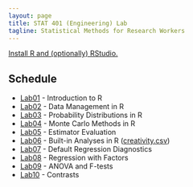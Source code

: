 ```yaml
---
layout: page
title: STAT 401 (Engineering) Lab
tagline: Statistical Methods for Research Workers
---
```


[Install R and (optionally) RStudio.](installation.html)

## Schedule

 - [Lab01](lab01/lab01.html) - Introduction to R
 - [Lab02](lab02/lab02.html) - Data Management in R
 - [Lab03](lab03/lab03.html) - Probability Distributions in R
 - [Lab04](lab04/lab04.html) - Monte Carlo Methods in R
 - [Lab05](lab05/lab05.html) - Estimator Evaluation
 - [Lab06](lab06/lab06.html) - Built-in Analyses in R ([creativity.csv](lab06/creativity.csv))
 - [Lab07](lab07/lab07.html) - Default Regression Diagnostics
 - [Lab08](lab08/lab08.html) - Regression with Factors
 - [Lab09](lab09/lab09.html) - ANOVA and F-tests
 - [Lab10](lab10/lab10.html) - Contrasts
